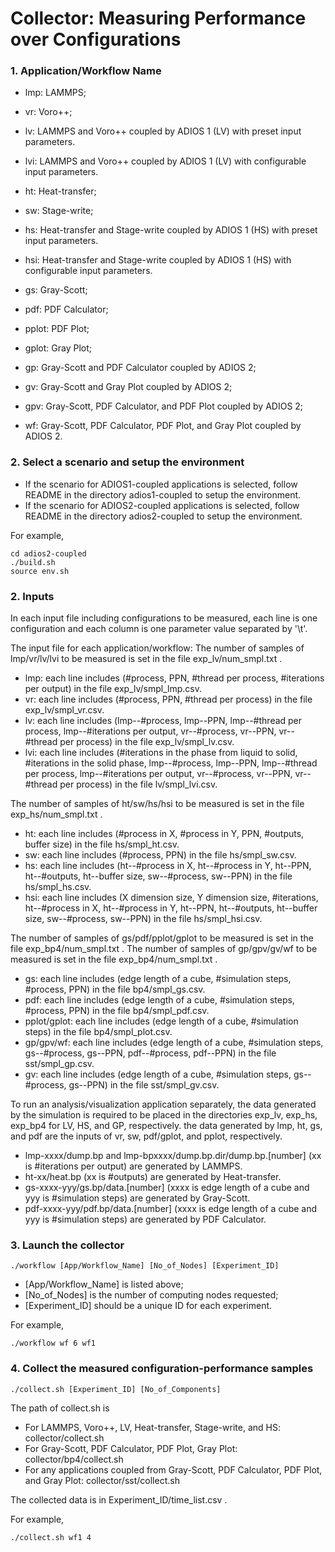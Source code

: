 # Collector: Measuring Performance over Configurations

### 1. Application/Workflow Name
- lmp: LAMMPS;
- vr: Voro++;
- lv: LAMMPS and Voro++ coupled by ADIOS 1 (LV) with preset input parameters.
- lvi: LAMMPS and Voro++ coupled by ADIOS 1 (LV) with configurable input parameters.

- ht: Heat-transfer;
- sw: Stage-write;
- hs: Heat-transfer and Stage-write coupled by ADIOS 1 (HS) with preset input parameters.
- hsi: Heat-transfer and Stage-write coupled by ADIOS 1 (HS) with configurable input parameters.

- gs: Gray-Scott;
- pdf: PDF Calculator;
- pplot: PDF Plot;
- gplot: Gray Plot;
- gp: Gray-Scott and PDF Calculator coupled by ADIOS 2;
- gv: Gray-Scott and Gray Plot coupled by ADIOS 2;
- gpv: Gray-Scott, PDF Calculator, and PDF Plot coupled by ADIOS 2;
- wf: Gray-Scott, PDF Calculator, PDF Plot, and Gray Plot coupled by ADIOS 2.

### 2. Select a scenario and setup the environment
- If the scenario for ADIOS1-coupled applications is selected, follow README in the directory adios1-coupled to setup the environment.
- If the scenario for ADIOS2-coupled applications is selected, follow README in the directory adios2-coupled to setup the environment.

For example, 
```
cd adios2-coupled
./build.sh
source env.sh
```

### 2. Inputs
In each input file including configurations to be measured, each line is one configuration and each column is one parameter value separated by '\t'.

The input file for each application/workflow: 
The number of samples of lmp/vr/lv/lvi to be measured is set in the file exp_lv/num_smpl.txt .
- lmp: each line includes (#process, PPN, #thread per process, #iterations per output) in the file exp_lv/smpl_lmp.csv. 
- vr: each line includes (#process, PPN, #thread per process) in the file exp_lv/smpl_vr.csv.
- lv: each line includes (lmp--#process, lmp--PPN, lmp--#thread per process, lmp--#iterations per output, vr--#process, vr--PPN, vr--#thread per process) in the file exp_lv/smpl_lv.csv.
- lvi: each line includes (#iterations in the phase from liquid to solid, #iterations in the solid phase, lmp--#process, lmp--PPN, lmp--#thread per process, lmp--#iterations per output, vr--#process, vr--PPN, vr--#thread per process) in the file lv/smpl_lvi.csv.

The number of samples of ht/sw/hs/hsi to be measured is set in the file exp_hs/num_smpl.txt .
- ht: each line includes (#process in X, #process in Y, PPN, #outputs, buffer size) in the file hs/smpl_ht.csv.
- sw: each line includes (#process, PPN) in the file hs/smpl_sw.csv.
- hs: each line includes (ht--#process in X, ht--#process in Y, ht--PPN, ht--#outputs, ht--buffer size, sw--#process, sw--PPN) in the file hs/smpl_hs.csv.
- hsi: each line includes (X dimension size, Y dimension size, #iterations, ht--#process in X, ht--#process in Y, ht--PPN, ht--#outputs, ht--buffer size, sw--#process, sw--PPN) in the file hs/smpl_hsi.csv.

The number of samples of gs/pdf/pplot/gplot to be measured is set in the file exp_bp4/num_smpl.txt .
The number of samples of gp/gpv/gv/wf to be measured is set in the file exp_bp4/num_smpl.txt .
- gs: each line includes (edge length of a cube, #simulation steps, #process, PPN) in the file bp4/smpl_gs.csv.
- pdf: each line includes (edge length of a cube, #simulation steps, #process, PPN) in the file bp4/smpl_pdf.csv.
- pplot/gplot: each line includes (edge length of a cube, #simulation steps) in the file bp4/smpl_plot.csv.
- gp/gpv/wf: each line includes (edge length of a cube, #simulation steps, gs--#process, gs--PPN, pdf--#process, pdf--PPN) in the file sst/smpl_gp.csv.
- gv: each line includes (edge length of a cube, #simulation steps, gs--#process, gs--PPN) in the file sst/smpl_gv.csv.

To run an analysis/visualization application separately, the data generated by the simulation is required to be placed in the directories exp_lv, exp_hs, exp_bp4 for LV, HS, and GP, respectively.
the data generated by lmp, ht, gs, and pdf are the inputs of vr, sw, pdf/gplot, and pplot, respectively.
- lmp-xxxx/dump.bp and lmp-bpxxxx/dump.bp.dir/dump.bp.[number] (xx is #iterations per output) are generated by LAMMPS.
- ht-xx/heat.bp (xx is #outputs) are generated by Heat-transfer.
- gs-xxxx-yyy/gs.bp/data.[number] (xxxx is edge length of a cube and yyy is #simulation steps) are generated by Gray-Scott.
- pdf-xxxx-yyy/pdf.bp/data.[number] (xxxx is edge length of a cube and yyy is #simulation steps) are generated by PDF Calculator.

### 3. Launch the collector
```
./workflow [App/Workflow_Name] [No_of_Nodes] [Experiment_ID]
```
- [App/Workflow_Name] is listed above;
- [No_of_Nodes] is the number of computing nodes requested;
- [Experiment_ID] should be a unique ID for each experiment.

For example, 
```
./workflow wf 6 wf1
```

### 4. Collect the measured configuration-performance samples
```
./collect.sh [Experiment_ID] [No_of_Components]
```
The path of collect.sh is 
- For LAMMPS, Voro++, LV, Heat-transfer, Stage-write, and HS: collector/collect.sh
- For Gray-Scott, PDF Calculator, PDF Plot, Gray Plot: collector/bp4/collect.sh
- For any applications coupled from Gray-Scott, PDF Calculator, PDF Plot, and Gray Plot: collector/sst/collect.sh

The collected data is in Experiment_ID/time_list.csv .

For example,
```
./collect.sh wf1 4
```
